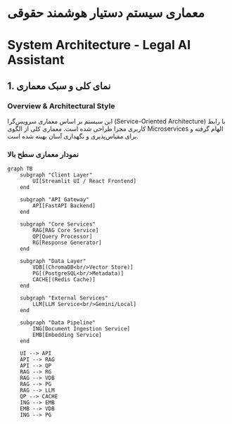 # معماری سیستم دستیار هوشمند حقوقی

# System Architecture - Legal AI Assistant

## 1. نمای کلی و سبک معماری

### Overview & Architectural Style

این سیستم بر اساس معماری سرویس‌گرا (Service-Oriented Architecture) با رابط کاربری مجزا طراحی شده است. معماری کلی از الگوی Microservices الهام گرفته و برای مقیاس‌پذیری و نگهداری آسان بهینه شده است.

### نمودار معماری سطح بالا

```mermaid
graph TB
    subgraph "Client Layer"
        UI[Streamlit UI / React Frontend]
    end
  
    subgraph "API Gateway"
        API[FastAPI Backend]
    end
  
    subgraph "Core Services"
        RAG[RAG Core Service]
        QP[Query Processor]
        RG[Response Generator]
    end
  
    subgraph "Data Layer"
        VDB[(ChromaDB<br/>Vector Store)]
        PG[(PostgreSQL<br/>Metadata)]
        CACHE[(Redis Cache)]
    end
  
    subgraph "External Services"
        LLM[LLM Service<br/>Gemini/Local]
    end
  
    subgraph "Data Pipeline"
        ING[Document Ingestion Service]
        EMB[Embedding Service]
    end
  
    UI --> API
    API --> RAG
    API --> QP
    RAG --> RG
    RAG --> VDB
    RAG --> PG
    RAG --> LLM
    QP --> CACHE
    ING --> EMB
    EMB --> VDB
    ING --> PG
```
